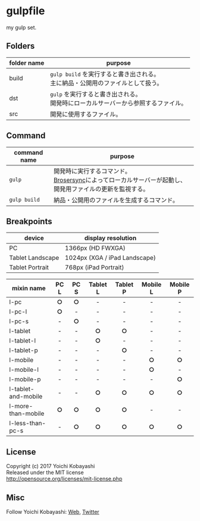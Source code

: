 # gulpfile

my gulp set.

## Folders

| folder name | purpose |
| --- | --- |
| build | `gulp build` を実行すると書き出される。<br>主に納品・公開用のファイルとして扱う。 |
| dst | `gulp` を実行すると書き出される。<br>開発時にローカルサーバーから参照するファイル。 |
| src | 開発に使用するファイル。 |

## Command

| command name | purpose |
| --- | --- |
| `gulp` | 開発時に実行するコマンド。<br>[Brosersync](https://github.com/browsersync/browser-sync)によってローカルサーバーが起動し、開発用ファイルの更新を監視する。 |
| `gulp build` | 納品・公開用のファイルを生成するコマンド。 |

## Breakpoints

| device | display resolution |
| --- | --- |
| PC | 1366px (HD FWXGA) |
| Tablet Landscape | 1024px (XGA / iPad Landscape) |
| Tablet Portrait | 768px (iPad Portrait) |

| mixin name | PC L | PC S | Tablet L | Tablet P | Mobile L | Mobile P |
| --- | :---: | :---: | :---: | :---: | :---: | :---: |
| l-pc | **○** | **○** | - | - | - | - |
| l-pc-l | **○** | - | - | - | - | - |
| l-pc-s | - | **○** | - | - | - | - |
| l-tablet | - | - | **○** | **○** | - | - |
| l-tablet-l | - | - | **○** | - | - | - |
| l-tablet-p | - | - | - | **○** | - | - |
| l-mobile | - | - | - | - | **○** | **○** |
| l-mobile-l | - | - | - | - | **○** | - |
| l-mobile-p | - | - | - | - | - | **○** |
| l-tablet-and-mobile | - | - | **○** | **○** | **○** | **○** |
| l-more-than-mobile | **○** | **○** | **○** | **○** | - | - |
| l-less-than-pc-s | - | **○** | **○** | **○** | **○** | **○** |

## License

Copyright (c) 2017 Yoichi Kobayashi  
Released under the MIT license  
http://opensource.org/licenses/mit-license.php

## Misc

Follow Yoichi Kobayashi: [Web](https://www.tplh.net/), [Twitter](https://twitter.com/ykob0123)
